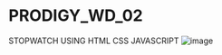 # PRODIGY_WD_02
STOPWATCH USING  HTML CSS JAVASCRIPT
![image](https://github.com/SachJaiswal/PRODIGY_WD_02/assets/101462110/a36150c8-d79f-441f-812d-92896c00045f)
